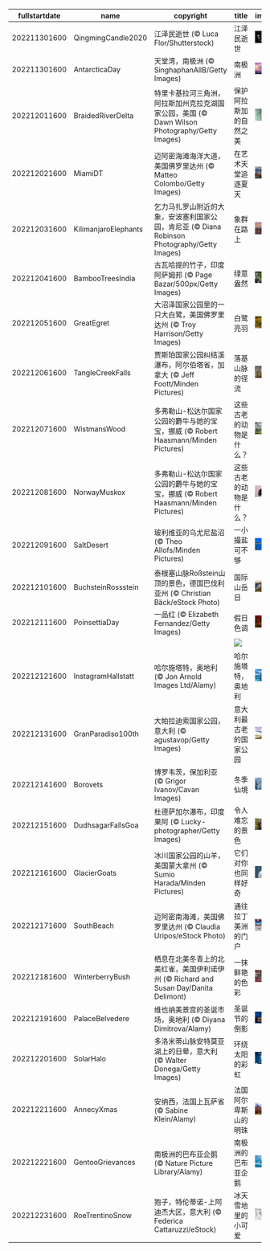 |fullstartdate|name|copyright|title|image|
|--|--|--|--|--|
202211301600|QingmingCandle2020|江泽民逝世 (© Luca Flor/Shutterstock)|江泽民逝世|![](/zh-CN/2022/12/202211301600QingmingCandle2020.jpg)|
202211301600|AntarcticaDay|天堂湾，南极洲 (© SinghaphanAllB/Getty Images)|南极洲|![](/zh-CN/2022/12/202211301600AntarcticaDay.jpg)|
202212011600|BraidedRiverDelta|特里卡基拉河三角洲，阿拉斯加州克拉克湖国家公园，美国 (© Dawn Wilson Photography/Getty Images)|保护阿拉斯加的自然之美|![](/zh-CN/2022/12/202212011600BraidedRiverDelta.jpg)|
202212021600|MiamiDT|迈阿密海滩海洋大道，美国佛罗里达州 (© Matteo Colombo/Getty Images)|在艺术天堂追逐夏天|![](/zh-CN/2022/12/202212021600MiamiDT.jpg)|
202212031600|KilimanjaroElephants|乞力马扎罗山附近的大象，安波塞利国家公园，肯尼亚 (© Diana Robinson Photography/Getty Images)|象群在路上|![](/zh-CN/2022/12/202212031600KilimanjaroElephants.jpg)|
202212041600|BambooTreesIndia|古瓦哈提的竹子，印度阿萨姆邦 (© Page Bazar/500px/Getty Images)|绿意盎然|![](/zh-CN/2022/12/202212041600BambooTreesIndia.jpg)|
202212051600|GreatEgret|大沼泽国家公园里的一只大白鹭，美国佛罗里达州 (© Troy Harrison/Getty Images)|白鹭亮羽|![](/zh-CN/2022/12/202212051600GreatEgret.jpg)|
202212061600|TangleCreekFalls|贾斯珀国家公园纠结溪瀑布，阿尔伯塔省，加拿大 (© Jeff Foott/Minden Pictures)|落基山脉的径流|![](/zh-CN/2022/12/202212061600TangleCreekFalls.jpg)|
202212071600|WistmansWood|多弗勒山-松达尔国家公园的麝牛与她的宝宝，挪威 (© Robert Haasmann/Minden Pictures)|这些古老的动物是什么？|![](/zh-CN/2022/12/202212071600WistmansWood.jpg)|
202212081600|NorwayMuskox|多弗勒山-松达尔国家公园的麝牛与她的宝宝，挪威 (© Robert Haasmann/Minden Pictures)|这些古老的动物是什么？|![](/zh-CN/2022/12/202212081600NorwayMuskox.jpg)|
202212091600|SaltDesert|玻利维亚的乌尤尼盐沼 (© Theo Allofs/Minden Pictures)|一小撮盐可不够|![](/zh-CN/2022/12/202212091600SaltDesert.jpg)|
202212101600|BuchsteinRossstein|泰根塞山脉Roßstein山顶的景色，德国巴伐利亚州 (© Christian Bäck/eStock Photo)|国际山岳日|![](/zh-CN/2022/12/202212101600BuchsteinRossstein.jpg)|
202212111600|PoinsettiaDay|一品红 (© Elizabeth Fernandez/Getty Images)|假日色调|![](/zh-CN/2022/12/202212111600PoinsettiaDay.jpg)|
||||![](/zh-CN/2022/12/.jpg)|
202212121600|InstagramHallstatt|哈尔施塔特，奥地利 (© Jon Arnold Images Ltd/Alamy)|哈尔施塔特，奥地利|![](/zh-CN/2022/12/202212121600InstagramHallstatt.jpg)|
202212131600|GranParadiso100th|大帕拉迪索国家公园，意大利 (© agustavop/Getty Images)|意大利最古老的国家公园|![](/zh-CN/2022/12/202212131600GranParadiso100th.jpg)|
202212141600|Borovets|博罗韦茨，保加利亚 (© Grigor Ivanov/Cavan Images)|冬季仙境|![](/zh-CN/2022/12/202212141600Borovets.jpg)|
202212151600|DudhsagarFallsGoa|杜德萨加尔瀑布，印度果阿 (© Lucky-photographer/Getty Images)|令人难忘的景色|![](/zh-CN/2022/12/202212151600DudhsagarFallsGoa.jpg)|
202212161600|GlacierGoats|冰川国家公园的山羊，美国蒙大拿州 (© Sumio Harada/Minden Pictures)|它们对你也同样好奇|![](/zh-CN/2022/12/202212161600GlacierGoats.jpg)|
202212171600|SouthBeach|迈阿密南海滩，美国佛罗里达州 (© Claudia Uripos/eStock Photo)|通往拉丁美洲的门户|![](/zh-CN/2022/12/202212171600SouthBeach.jpg)|
202212181600|WinterberryBush|栖息在北美冬青上的北美红雀，美国伊利诺伊州 (© Richard and Susan Day/Danita Delimont)|一抹鲜艳的色彩|![](/zh-CN/2022/12/202212181600WinterberryBush.jpg)|
202212191600|PalaceBelvedere|维也纳美景宫的圣诞市场，奥地利 (© Diyana Dimitrova/Alamy)|圣诞节的倒影|![](/zh-CN/2022/12/202212191600PalaceBelvedere.jpg)|
202212201600|SolarHalo|多洛米蒂山脉安特莫亚湖上的日晕，意大利 (© Walter Donega/Getty Images)|环绕太阳的彩虹|![](/zh-CN/2022/12/202212201600SolarHalo.jpg)|
202212211600|AnnecyXmas|安纳西，法国上瓦萨省 (© Sabine Klein/Alamy)|法国阿尔卑斯山的明珠|![](/zh-CN/2022/12/202212211600AnnecyXmas.jpg)|
202212221600|GentooGrievances|南极洲的巴布亚企鹅 (© Nature Picture Library/Alamy)|南极洲的巴布亚企鹅|![](/zh-CN/2022/12/202212221600GentooGrievances.jpg)|
202212231600|RoeTrentinoSnow|狍子，特伦蒂诺-上阿迪杰大区，意大利 (© Federica Cattaruzzi/eStock)|冰天雪地里的小可爱|![](/zh-CN/2022/12/202212231600RoeTrentinoSnow.jpg)|
